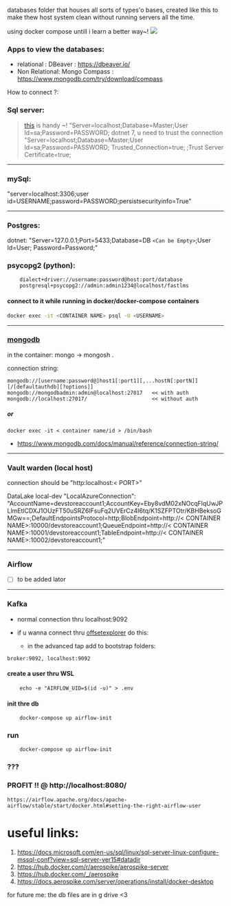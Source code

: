 databases folder that houses all sorts of types'o bases,
created like this to make thew host system clean without running servers all the time.

using docker compose untill i learn a better way~!
![](./static-files/log-horizon-database.gif)

### Apps to view the databases:

- relational : DBeaver : https://dbeaver.io/
- Non Relational: Mongo Compass : https://www.mongodb.com/try/download/compass

How to connect ?:

### Sql server:
> [this](https://www.connectionstrings.com/sql-server/) is handy ~!
"Server=localhost;Database=Master;User Id=sa;Password=PASSWORD;
> dotnet 7, u need to trust the connection
"Server=localhost;Database=Master;User Id=sa;Password=PASSWORD; Trusted_Connection=true; ;Trust Server Certificate=true;

--- 

### mySql:

"server=localhost:3306;user id=USERNAME;password=PASSWORD;persistsecurityinfo=True"

---

### Postgres:

dotnet:
"Server=127.0.0.1;Port=5433;Database=DB `<Can be Empty>`;User Id=User;                 Password=Password;"


### psycopg2 (python):

```
    dialect+driver://username:password@host:port/database
    postgresql+psycopg2://admin:admin1234@localhost/fastlms
```
#### connect to it while running in docker/docker-compose containers 

```bash
docker exec -it <CONTAINER NAME> psql -U <USERNAME>
```

---

### [mongodb](https://hub.docker.com/_/mongo)

in the container: mongo -> mongosh .

connection string:

```
mongodb://[username:password@]host1[:port1][,...hostN[:portN]][/[defaultauthdb][?options]]
mongodb://mongodbadmin:admin@localhost:27017   << with auth
mongodb://localhost:27017/                     << without auth
```

##### or

```
docker exec -it < container name/id > /bin/bash
```

- https://www.mongodb.com/docs/manual/reference/connection-string/

--- 

### Vault warden (local host)

connection should be "http:localhost:< PORT>"

DataLake local-dev
"LocalAzureConnection": "AccountName=devstoreaccount1;AccountKey=Eby8vdM02xNOcqFlqUwJPLlmEtlCDXJ1OUzFT50uSRZ6IFsuFq2UVErCz4I6tq/K1SZFPTOtr/KBHBeksoGMGw==;DefaultEndpointsProtocol=http;BlobEndpoint=http://< CONTAINER NAME>:10000/devstoreaccount1;QueueEndpoint=http://< CONTAINER NAME>:10001/devstoreaccount1;TableEndpoint=http://< CONTAINER NAME>:10002/devstoreaccount1;"

--- 

### Airflow

- [ ] to be added lator

--- 

### Kafka

- normal connection thru localhost:9092
- if u wanna connect thru [offsetexplorer](https://www.kafkatool.com/download.html) do this:

  - in the advanced tap add to bootstrap folders:

```
broker:9092, localhost:9092
```

#### create a user thru WSL

```
    echo -e "AIRFLOW_UID=$(id -u)" > .env
```

#### init thre db

```
    docker-compose up airflow-init
```

### run

```
    docker-compose up airflow-init
```

### ???

### PROFIT !! @ http://localhost:8080/

``https://airflow.apache.org/docs/apache-airflow/stable/start/docker.html#setting-the-right-airflow-user ``

# useful links:

1. https://docs.microsoft.com/en-us/sql/linux/sql-server-linux-configure-mssql-conf?view=sql-server-ver15#datadir
2. https://hub.docker.com/r/aerospike/aerospike-server
3. https://hub.docker.com/_/aerospike
4. https://docs.aerospike.com/server/operations/install/docker-desktop

for future me: the db files are in g drive <3
